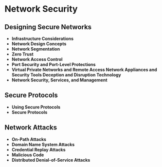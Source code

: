 # Network Security
## Designing Secure Networks
* **Infrastructure Considerations**
* **Network Design Concepts**
* **Network Segmentation**
* **Zero Trust**
* **Network Access Control**
* **Port Security and Port-Level Protections**
* **Virtual Private Networks and Remote Access Network Appliances and Security Tools Deception and Disruption Technology**
* **Network Security, Services, and Management**
## Secure Protocols
* **Using Secure Protocols**
* **Secure Protocols**
## Network Attacks
* **On-Path Attacks**
* **Domain Name System Attacks**
* **Credential Replay Attacks**
* **Malicious Code**
* **Distributed Denial-of-Service Attacks**
